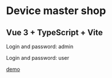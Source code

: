 # Device master shop
## Vue 3 + TypeScript + Vite


Login and password: admin

Login and password: user

[demo](https://device-shop-manager.netlify.app)

